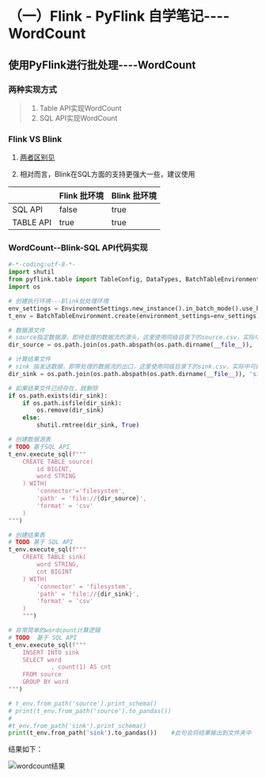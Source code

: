 # （一）Flink - PyFlink 自学笔记----WordCount

## 使用PyFlink进行批处理----WordCount

### 两种实现方式

> 1. Table API实现WordCount
> 2. SQL API实现WordCount

### Flink VS Blink

1. [两者区别见](https://ci.apache.org/projects/flink/flink-docs-master/dev/table/common.html#main-differences-between-the-two-planners)

2. 相对而言，Blink在SQL方面的支持更强大一些，建议使用

   

|           | Flink 批环境 | Blink 批环境 |
| --------- | ------------ | ------------ |
| SQL API   | false        | true         |
| TABLE API | true         | true         |

### WordCount--Blink-SQL API代码实现

```python
#-*-coding:utf-8-*-
import shutil
from pyflink.table import TableConfig, DataTypes, BatchTableEnvironment, EnvironmentSettings
import os

# 创建执行环境---Blink批处理环境
env_settings = EnvironmentSettings.new_instance().in_batch_mode().use_blink_planner().build()
t_env = BatchTableEnvironment.create(environment_settings=env_settings)

# 数据源文件
# source指定数据源，即待处理的数据流的源头，这里使用同级目录下的source.csv，实际中可能来自于mysql、kafka、Hive
dir_source = os.path.join(os.path.abspath(os.path.dirname(__file__)), 'source.csv')

# 计算结果文件
# sink 指发送数据，即带处理的数据流的出口，这里使用同级目录下的sink.csv，实际中可能会把处理好的数据存储到mysql、kafka、Hive等
dir_sink = os.path.join(os.path.abspath(os.path.dirname(__file__)), 'sink.csv')

# 如果结果文件已经存在，就删除
if os.path.exists(dir_sink):
    if os.path.isfile(dir_sink):
        os.remove(dir_sink)
    else:
        shutil.rmtree(dir_sink, True)

# 创建数据源表
# TODO 基于SQL API
t_env.execute_sql(f"""
    CREATE TABLE source(
        id BIGINT,
        word STRING
    ) WITH(
        'connector'='filesystem',
        'path' = 'file://{dir_source}',
        'format' = 'csv'
    )
""")

# 创建结果表
# TODO 基于 SQL API
t_env.execute_sql(f"""
    CREATE TABLE sink(
        word STRING,
        cnt BIGINT
    ) WITH(
        'connector' = 'filesystem',
        'path' = 'file://{dir_sink}',
        'format' = 'csv'
    )
    """)

# 非常简单的wordcount计算逻辑
# TODO  基于 SQL API
t_env.execute_sql(f"""
    INSERT INTO sink
    SELECT word
            , count(1) AS cnt
    FROM source
    GROUP BY word
""")

# t_env.from_path('source').print_schema()
# print(t_env.from_path('source').to_pandas())
#
#t_env.from_path('sink').print_schema()
print(t_env.from_path('sink').to_pandas())    #此句会将结果输出到文件夹中

```

结果如下：

![wordcount结果]("../img/pyFlink-wordcount-result.png")



